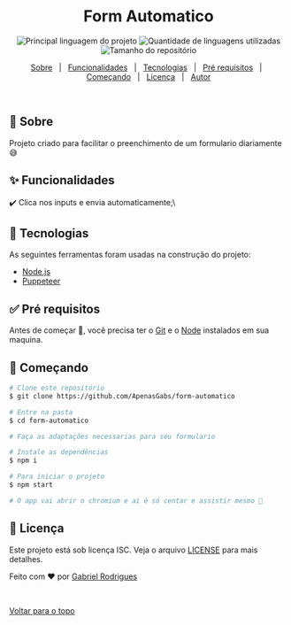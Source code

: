 

<h1 align="center">Form Automatico</h1>

<p align="center">
  <img alt="Principal linguagem do projeto" src="https://img.shields.io/github/languages/top/ApenasGabs/form-automatico?color=56BEB8">

  <img alt="Quantidade de linguagens utilizadas" src="https://img.shields.io/github/languages/count/ApenasGabs/form-automatico?color=56BEB8">

  <img alt="Tamanho do repositório" src="https://img.shields.io/github/repo-size/ApenasGabs/form-automatico?color=56BEB8">

  

<p align="center">
  <a href="#dart-sobre">Sobre</a> &#xa0; | &#xa0; 
  <a href="#sparkles-funcionalidades">Funcionalidades</a> &#xa0; | &#xa0;
  <a href="#rocket-tecnologias">Tecnologias</a> &#xa0; | &#xa0;
  <a href="#white_check_mark-pré-requesitos">Pré requisitos</a> &#xa0; | &#xa0;
  <a href="#checkered_flag-começando">Começando</a> &#xa0; | &#xa0;
  <a href="#memo-licença">Licença</a> &#xa0; | &#xa0;
  <a href="https://github.com/ApenasGabs" target="_blank">Autor</a>
</p>

<br>

## :dart: Sobre ##

Projeto criado para facilitar o preenchimento de um formulario diariamente 😅

## :sparkles: Funcionalidades ##

:heavy_check_mark: Clica nos inputs e envia automaticamente;\


## :rocket: Tecnologias ##

As seguintes ferramentas foram usadas na construção do projeto:


- [Node.js](https://nodejs.org/en/)
- [Puppeteer](https://pptr.dev/)

## :white_check_mark: Pré requisitos ##

Antes de começar :checkered_flag:, você precisa ter o [Git](https://git-scm.com) e o [Node](https://nodejs.org/en/) instalados em sua maquina.

## :checkered_flag: Começando ##

```bash
# Clone este repositório
$ git clone https://github.com/ApenasGabs/form-automatico

# Entre na pasta
$ cd form-automatico

# Faça as adaptações necessarias para seu formulario

# Instale as dependências
$ npm i

# Para iniciar o projeto
$ npm start

# O app vai abrir o chromium e ai é só centar e assistir mesmo 🤣
```

## :memo: Licença ##

Este projeto está sob licença ISC. Veja o arquivo [LICENSE](LICENSE.md) para mais detalhes.


Feito com :heart: por <a href="https://github.com/ApenasGabs" target="_blank">Gabriel Rodrigues</a>

&#xa0;

<a href="#top">Voltar para o topo</a>
